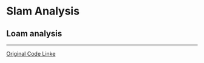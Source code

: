 # Slam Analysis
## Loam analysis  
- - - 
<a href = "https://github.com/laboshinl/loam_velodyne">Original Code Linke</a><br/>
